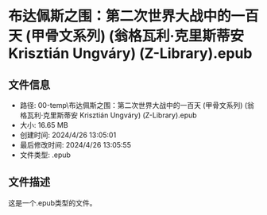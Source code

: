 ﻿# 布达佩斯之围：第二次世界大战中的一百天 (甲骨文系列) (翁格瓦利·克里斯蒂安 Krisztián Ungváry) (Z-Library).epub

## 文件信息
- 路径: 00-temp\布达佩斯之围：第二次世界大战中的一百天 (甲骨文系列) (翁格瓦利·克里斯蒂安 Krisztián Ungváry) (Z-Library).epub
- 大小: 16.65 MB
- 创建时间: 2024/4/26 13:05:01
- 最后修改时间: 2024/4/26 13:05:55
- 文件类型: .epub

## 文件描述
这是一个.epub类型的文件。

